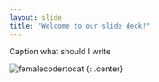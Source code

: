```yaml
---
layout: slide
title: "Welcome to our slide deck!"
---
```


Caption what should I write

![femalecodertocat](https://octodex.github.com/images/femalecodertocat.png)
{: .center}
